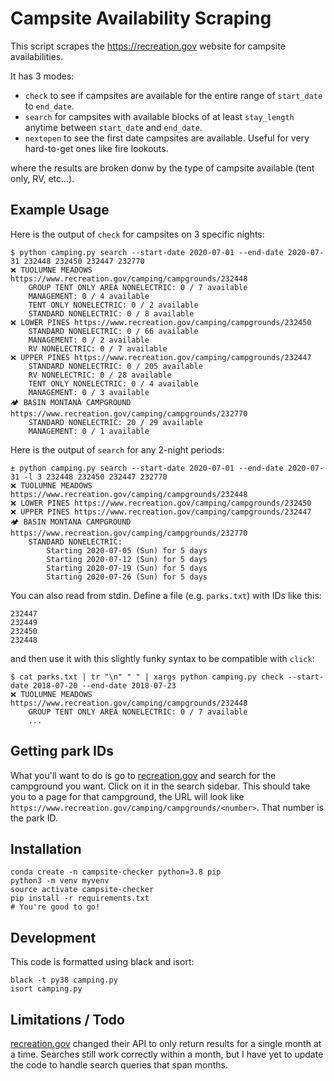 # Campsite Availability Scraping

This script scrapes the https://recreation.gov website for campsite availabilities.

It has 3 modes:

- `check` to see if campsites are available for the entire range of `start_date` to `end_date`.
- `search` for campsites with available blocks of at least `stay_length` anytime between `start_date` and `end_date`.
- `nextopen` to see the first date campsites are available.  Useful for very hard-to-get ones like fire lookouts.

where the results are broken donw by the type of campsite available (tent only, RV, etc...).

## Example Usage

Here is the output of `check` for campsites on 3 specific nights:

```shell
$ python camping.py search --start-date 2020-07-01 --end-date 2020-07-31 232448 232450 232447 232770
❌ TUOLUMNE MEADOWS https://www.recreation.gov/camping/campgrounds/232448
    GROUP TENT ONLY AREA NONELECTRIC: 0 / 7 available
    MANAGEMENT: 0 / 4 available
    TENT ONLY NONELECTRIC: 0 / 2 available
    STANDARD NONELECTRIC: 0 / 8 available
❌ LOWER PINES https://www.recreation.gov/camping/campgrounds/232450
    STANDARD NONELECTRIC: 0 / 66 available
    MANAGEMENT: 0 / 2 available
    RV NONELECTRIC: 0 / 7 available
❌ UPPER PINES https://www.recreation.gov/camping/campgrounds/232447
    STANDARD NONELECTRIC: 0 / 205 available
    RV NONELECTRIC: 0 / 28 available
    TENT ONLY NONELECTRIC: 0 / 4 available
    MANAGEMENT: 0 / 3 available
🏕 BASIN MONTANA CAMPGROUND https://www.recreation.gov/camping/campgrounds/232770
    STANDARD NONELECTRIC: 20 / 29 available
    MANAGEMENT: 0 / 1 available
```

Here is the output of `search` for any 2-night periods:

```shell
± python camping.py search --start-date 2020-07-01 --end-date 2020-07-31 -l 3 232448 232450 232447 232770
❌ TUOLUMNE MEADOWS https://www.recreation.gov/camping/campgrounds/232448
❌ LOWER PINES https://www.recreation.gov/camping/campgrounds/232450
❌ UPPER PINES https://www.recreation.gov/camping/campgrounds/232447
🏕 BASIN MONTANA CAMPGROUND https://www.recreation.gov/camping/campgrounds/232770
    STANDARD NONELECTRIC:
        Starting 2020-07-05 (Sun) for 5 days
        Starting 2020-07-12 (Sun) for 5 days
        Starting 2020-07-19 (Sun) for 5 days
        Starting 2020-07-26 (Sun) for 5 days
```

You can also read from stdin. Define a file (e.g. `parks.txt`) with IDs like this:

```text
232447
232449
232450
232448
```

and then use it with this slightly funky syntax to be compatible with `click`:

```shell
$ cat parks.txt | tr "\n" " " | xargs python camping.py check --start-date 2018-07-20 --end-date 2018-07-23
❌ TUOLUMNE MEADOWS https://www.recreation.gov/camping/campgrounds/232448
    GROUP TENT ONLY AREA NONELECTRIC: 0 / 7 available
    ...
```

## Getting park IDs

What you'll want to do is go to [recreation.gov](https://recreation.gov) and search for the campground you want. Click on it in the search sidebar. This should take you to a page for that campground, the URL will look like `https://www.recreation.gov/camping/campgrounds/<number>`. That number is the park ID.

## Installation

```shell
conda create -n campsite-checker python=3.8 pip
python3 -m venv myvenv
source activate campsite-checker
pip install -r requirements.txt
# You're good to go!
```

## Development

This code is formatted using black and isort:

```shell
black -t py38 camping.py
isort camping.py
```

## Limitations / Todo

[recreation.gov](https://recreation.gov) changed their API to only return results for a single month at a time.  Searches still work correctly within a month, but I have yet to update the code to handle search queries that span months.
